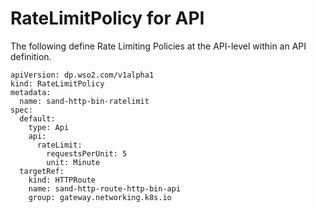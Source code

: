 # RateLimitPolicy for API

The following define Rate Limiting Policies at the API-level within an API definition.

```
apiVersion: dp.wso2.com/v1alpha1
kind: RateLimitPolicy
metadata:
  name: sand-http-bin-ratelimit
spec:
  default:
    type: Api
    api:
      rateLimit:
        requestsPerUnit: 5
        unit: Minute
  targetRef:
    kind: HTTPRoute
    name: sand-http-route-http-bin-api
    group: gateway.networking.k8s.io
```